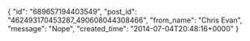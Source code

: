  {
   "id": "689657194403549",
   "post_id": "462493170453287_490608044308466",
   "from_name": "Chris Evan",
   "message": "Nope",
   "created_time": "2014-07-04T20:48:16+0000"
 }
